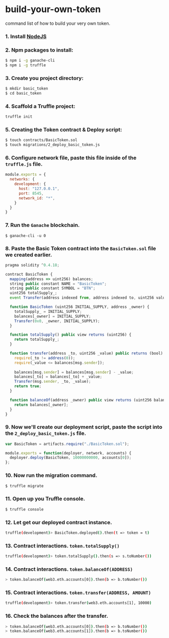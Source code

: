 # build-your-own-token
command list of how to build your very own token.

### 1. Install [NodeJS](https://nodejs.org/en/)

### 2. Npm packages to install:

```bash
$ npm i -g ganache-cli
$ npm i -g truffle
```

### 3. Create you project directory:

```bash
$ mkdir basic_token
$ cd basic_token
```

### 4. Scaffold a Truffle project:

```bash
truffle init
```

### 5. Creating the Token contract & Deploy script:

```bash
$ touch contracts/BasicToken.sol
$ touch migrations/2_deploy_basic_token.js
```

### 6. Configure network file, paste this file inside of the `truffle.js` file.

```javascript
module.exports = {
  networks: {
    development: {
      host: "127.0.0.1",
      port: 8545,
      network_id: "*",
    }
  }
}
```

### 7. Run the `Ganache` blockchain.

```
$ ganache-cli -u 0
```

### 8. Paste the Basic Token contract into the `BasicToken.sol` file we created earlier.

```javascript
pragma solidity ^0.4.18;

contract BasicToken {
  mapping(address => uint256) balances;
  string public constant NAME = "BasicToken";
  string public constant SYMBOL = "BTN";
  uint256 totalSupply_;
  event Transfer(address indexed from, address indexed to, uint256 value);

  function BasicToken (uint256 INITIAL_SUPPLY, address _owner) {
    totalSupply_ = INITIAL_SUPPLY;
    balances[_owner] = INITIAL_SUPPLY;
    Transfer(0x0, _owner, INITIAL_SUPPLY);
  }

  function totalSupply() public view returns (uint256) {
    return totalSupply_;
  }

  function transfer(address _to, uint256 _value) public returns (bool) {
    require(_to != address(0));
    require(_value <= balances[msg.sender]);
    
    balances[msg.sender] = balances[msg.sender] - _value;
    balances[_to] = balances[_to] + _value;
    Transfer(msg.sender, _to, _value);
    return true;
  }

  function balanceOf(address _owner) public view returns (uint256 balance) {
    return balances[_owner];
  }
}
```

### 9. Now we'll create our deployment script, paste the script into the `2_deploy_basic_token.js` file.

```javascript
var BasicToken = artifacts.require("./BasicToken.sol");

module.exports = function(deployer, network, accounts) {
  deployer.deploy(BasicToken, 10000000000, accounts[0]);
};
```

### 10. Now run the migration command.

```bash
$ truffle migrate
```

### 11. Open up you Truffle console.

```bash
$ truffle console
```

### 12. Let get our deployed contract instance.

```bash
truffle(development)> BasicToken.deployed().then(t => token = t)
```

### 13. Contract interactions. `token.totalSupply()`

```bash
truffle(development)> token.totalSupply().then(s => s.toNumber())
```

### 14. Contract interactions. `token.balanceOf(ADDRESS)`

```bash
> token.balanceOf(web3.eth.accounts[0]).then(b => b.toNumber())
```

### 15. Contract interactions. `token.transfer(ADDRESS, AMOUNT)`

```bash
truffle(development)> token.transfer(web3.eth.accounts[1], 10000)
```

### 16. Check the balances after the transfer.

```bash
> token.balanceOf(web3.eth.accounts[0]).then(b => b.toNumber())
> token.balanceOf(web3.eth.accounts[1]).then(b => b.toNumber())
```

